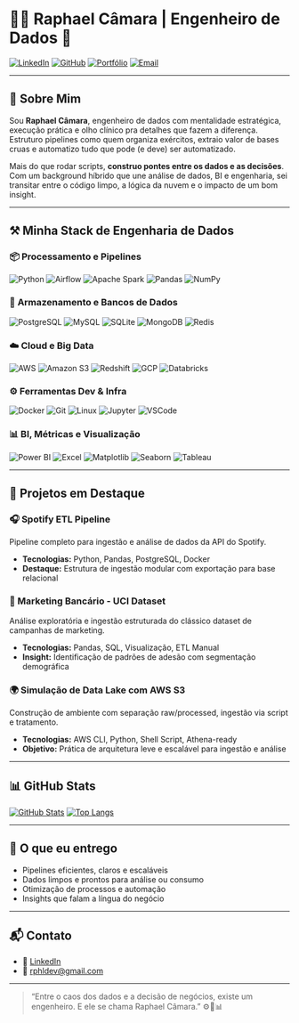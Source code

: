 # 👷‍♂️ Raphael Câmara | Engenheiro de Dados 🚀

[![LinkedIn](https://img.shields.io/badge/LinkedIn-0077B5?style=for-the-badge&logo=linkedin&logoColor=white)](https://www.linkedin.com/in/raphael-dias-camara/)
[![GitHub](https://img.shields.io/badge/GitHub-171515?style=for-the-badge&logo=github&logoColor=white)](https://github.com/Raphaeldaysc)
[![Portfólio](https://img.shields.io/badge/Portf%C3%B3lio-Tech-0A66C2?style=for-the-badge&logo=vercel&logoColor=white)](https://rphl-data.vercel.app/)
[![Email](https://img.shields.io/badge/Gmail-EA4335?style=for-the-badge&logo=gmail&logoColor=white)](mailto:rphldev@gmail.com)

---

## 🧠 Sobre Mim

Sou **Raphael Câmara**, engenheiro de dados com mentalidade estratégica, execução prática e olho clínico pra detalhes que fazem a diferença. Estruturo pipelines como quem organiza exércitos, extraio valor de bases cruas e automatizo tudo que pode (e deve) ser automatizado.

Mais do que rodar scripts, **construo pontes entre os dados e as decisões**. Com um background híbrido que une análise de dados, BI e engenharia, sei transitar entre o código limpo, a lógica da nuvem e o impacto de um bom insight.

---

## ⚒️ Minha Stack de Engenharia de Dados

### 📦 **Processamento e Pipelines**
![Python](https://img.shields.io/badge/Python-3776AB?style=for-the-badge&logo=python&logoColor=white)
![Airflow](https://img.shields.io/badge/Apache%20Airflow-017CEE?style=for-the-badge&logo=apacheairflow&logoColor=white)
![Apache Spark](https://img.shields.io/badge/Apache%20Spark-E25A1C?style=for-the-badge&logo=apachespark&logoColor=white)
![Pandas](https://img.shields.io/badge/Pandas-150458?style=for-the-badge&logo=pandas&logoColor=white)
![NumPy](https://img.shields.io/badge/NumPy-013243?style=for-the-badge&logo=numpy&logoColor=white)

### 🧱 **Armazenamento e Bancos de Dados**
![PostgreSQL](https://img.shields.io/badge/PostgreSQL-336791?style=for-the-badge&logo=postgresql&logoColor=white)
![MySQL](https://img.shields.io/badge/MySQL-005C84?style=for-the-badge&logo=mysql&logoColor=white)
![SQLite](https://img.shields.io/badge/SQLite-003B57?style=for-the-badge&logo=sqlite&logoColor=white)
![MongoDB](https://img.shields.io/badge/MongoDB-47A248?style=for-the-badge&logo=mongodb&logoColor=white)
![Redis](https://img.shields.io/badge/Redis-DC382D?style=for-the-badge&logo=redis&logoColor=white)

### ☁️ **Cloud e Big Data**
![AWS](https://img.shields.io/badge/AWS-232F3E?style=for-the-badge&logo=amazonaws&logoColor=white)
![Amazon S3](https://img.shields.io/badge/Amazon%20S3-FF9900?style=for-the-badge&logo=amazonaws&logoColor=white)
![Redshift](https://img.shields.io/badge/Redshift-8C4FFF?style=for-the-badge&logo=amazonredshift&logoColor=white)
![GCP](https://img.shields.io/badge/Google%20Cloud-4285F4?style=for-the-badge&logo=googlecloud&logoColor=white)
![Databricks](https://img.shields.io/badge/Databricks-EC1C24?style=for-the-badge&logo=databricks&logoColor=white)

### ⚙️ **Ferramentas Dev & Infra**
![Docker](https://img.shields.io/badge/Docker-2496ED?style=for-the-badge&logo=docker&logoColor=white)
![Git](https://img.shields.io/badge/Git-F05032?style=for-the-badge&logo=git&logoColor=white)
![Linux](https://img.shields.io/badge/Linux-FCC624?style=for-the-badge&logo=linux&logoColor=black)
![Jupyter](https://img.shields.io/badge/Jupyter-F37626?style=for-the-badge&logo=jupyter&logoColor=white)
![VSCode](https://img.shields.io/badge/VSCode-007ACC?style=for-the-badge&logo=visualstudiocode&logoColor=white)

### 📊 **BI, Métricas e Visualização**
![Power BI](https://img.shields.io/badge/PowerBI-F2C811?style=for-the-badge&logo=powerbi&logoColor=black)
![Excel](https://img.shields.io/badge/Excel-217346?style=for-the-badge&logo=microsoft-excel&logoColor=white)
![Matplotlib](https://img.shields.io/badge/Matplotlib-11557C?style=for-the-badge&logo=matplotlib&logoColor=white)
![Seaborn](https://img.shields.io/badge/Seaborn-76B900?style=for-the-badge&logoColor=white)
![Tableau](https://img.shields.io/badge/Tableau-E97627?style=for-the-badge&logo=tableau&logoColor=white)

---

## 🧪 Projetos em Destaque

### 🎧 Spotify ETL Pipeline
Pipeline completo para ingestão e análise de dados da API do Spotify.
- **Tecnologias:** Python, Pandas, PostgreSQL, Docker
- **Destaque:** Estrutura de ingestão modular com exportação para base relacional

### 🏦 Marketing Bancário - UCI Dataset
Análise exploratória e ingestão estruturada do clássico dataset de campanhas de marketing.
- **Tecnologias:** Pandas, SQL, Visualização, ETL Manual
- **Insight:** Identificação de padrões de adesão com segmentação demográfica

### 🌍 Simulação de Data Lake com AWS S3
Construção de ambiente com separação raw/processed, ingestão via script e tratamento.
- **Tecnologias:** AWS CLI, Python, Shell Script, Athena-ready
- **Objetivo:** Prática de arquitetura leve e escalável para ingestão e análise

---

## 📊 GitHub Stats

[![GitHub Stats](https://github-readme-stats.vercel.app/api?username=Raphaeldaysc&show_icons=true&theme=midnight-purple)](https://github.com/Raphaeldaysc)
[![Top Langs](https://github-readme-stats.vercel.app/api/top-langs/?username=Raphaeldaysc&layout=compact&theme=midnight-purple)](https://github.com/Raphaeldaysc)

---

## 🧠 O que eu entrego

- Pipelines eficientes, claros e escaláveis
- Dados limpos e prontos para análise ou consumo
- Otimização de processos e automação
- Insights que falam a língua do negócio

---

## 📬 Contato

- 💼 [LinkedIn](https://www.linkedin.com/in/raphael-dias-camara/)
- 📧 rphldev@gmail.com

---

> “Entre o caos dos dados e a decisão de negócios, existe um engenheiro. E ele se chama Raphael Câmara.” ⚙️📡📊

